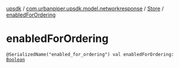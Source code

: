 [upsdk](../../index.md) / [com.urbanpiper.upsdk.model.networkresponse](../index.md) / [Store](index.md) / [enabledForOrdering](./enabled-for-ordering.md)

# enabledForOrdering

`@SerializedName("enabled_for_ordering") val enabledForOrdering: `[`Boolean`](https://kotlinlang.org/api/latest/jvm/stdlib/kotlin/-boolean/index.html)